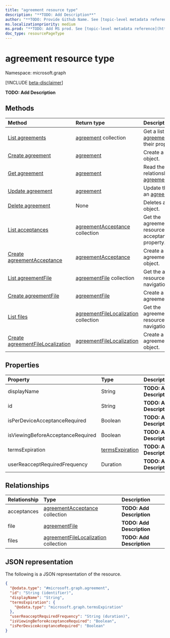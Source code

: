 ```yaml
---
title: "agreement resource type"
description: "**TODO: Add Description**"
author: "**TODO: Provide Github Name. See [topic-level metadata reference](https://msgo.azurewebsites.net/add/document/guidelines/metadata.html#topic-level-metadata)**"
ms.localizationpriority: medium
ms.prod: "**TODO: Add MS prod. See [topic-level metadata reference](https://msgo.azurewebsites.net/add/document/guidelines/metadata.html#topic-level-metadata)**"
doc_type: resourcePageType
---
```


# agreement resource type

Namespace: microsoft.graph

[!INCLUDE [beta-disclaimer](../../includes/beta-disclaimer.md)]

**TODO: Add Description**

## Methods
|Method|Return type|Description|
|:---|:---|:---|
|[List agreements](../api/agreement-list.md)|[agreement](../resources/agreement.md) collection|Get a list of the [agreement](../resources/agreement.md) objects and their properties.|
|[Create agreement](../api/agreement-post-agreements.md)|[agreement](../resources/agreement.md)|Create a new [agreement](../resources/agreement.md) object.|
|[Get agreement](../api/agreement-get.md)|[agreement](../resources/agreement.md)|Read the properties and relationships of an [agreement](../resources/agreement.md) object.|
|[Update agreement](../api/agreement-update.md)|[agreement](../resources/agreement.md)|Update the properties of an [agreement](../resources/agreement.md) object.|
|[Delete agreement](../api/agreement-delete.md)|None|Deletes an [agreement](../resources/agreement.md) object.|
|[List acceptances](../api/agreement-list-acceptances.md)|[agreementAcceptance](../resources/agreementacceptance.md) collection|Get the agreementAcceptance resources from the acceptances navigation property.|
|[Create agreementAcceptance](../api/agreement-post-acceptances.md)|[agreementAcceptance](../resources/agreementacceptance.md)|Create a new agreementAcceptance object.|
|[List agreementFile](../api/agreement-list-file.md)|[agreementFile](../resources/agreementfile.md) collection|Get the agreementFile resources from the file navigation property.|
|[Create agreementFile](../api/agreement-post-file.md)|[agreementFile](../resources/agreementfile.md)|Create a new agreementFile object.|
|[List files](../api/agreement-list-files.md)|[agreementFileLocalization](../resources/agreementfilelocalization.md) collection|Get the agreementFileLocalization resources from the files navigation property.|
|[Create agreementFileLocalization](../api/agreement-post-files.md)|[agreementFileLocalization](../resources/agreementfilelocalization.md)|Create a new agreementFileLocalization object.|

## Properties
|Property|Type|Description|
|:---|:---|:---|
|displayName|String|**TODO: Add Description**|
|id|String|**TODO: Add Description**|
|isPerDeviceAcceptanceRequired|Boolean|**TODO: Add Description**|
|isViewingBeforeAcceptanceRequired|Boolean|**TODO: Add Description**|
|termsExpiration|[termsExpiration](../resources/termsexpiration.md)|**TODO: Add Description**|
|userReacceptRequiredFrequency|Duration|**TODO: Add Description**|

## Relationships
|Relationship|Type|Description|
|:---|:---|:---|
|acceptances|[agreementAcceptance](../resources/agreementacceptance.md) collection|**TODO: Add Description**|
|file|[agreementFile](../resources/agreementfile.md)|**TODO: Add Description**|
|files|[agreementFileLocalization](../resources/agreementfilelocalization.md) collection|**TODO: Add Description**|

## JSON representation
The following is a JSON representation of the resource.
<!-- {
  "blockType": "resource",
  "keyProperty": "id",
  "@odata.type": "microsoft.graph.agreement",
  "openType": false
}
-->
``` json
{
  "@odata.type": "#microsoft.graph.agreement",
  "id": "String (identifier)",
  "displayName": "String",
  "termsExpiration": {
    "@odata.type": "microsoft.graph.termsExpiration"
  },
  "userReacceptRequiredFrequency": "String (duration)",
  "isViewingBeforeAcceptanceRequired": "Boolean",
  "isPerDeviceAcceptanceRequired": "Boolean"
}
```

